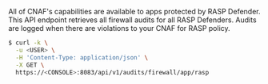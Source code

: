 All of CNAF's capabilities are available to apps protected by RASP Defender.
This API endpoint retrieves all firewall audits for all RASP Defenders.
Audits are logged when there are violations to your CNAF for RASP policy.

```bash
$ curl -k \
  -u <USER> \
  -H 'Content-Type: application/json' \
  -X GET \
  https://<CONSOLE>:8083/api/v1/audits/firewall/app/rasp
```

